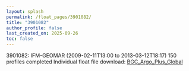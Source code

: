 ```yaml
---
layout: splash
permalink: /float_pages/3901082/
title: "3901082"
author_profile: false
last_created_on: 2025-09-26
toc: false
---
```

 
3901082: IFM-GEOMAR (2009-02-11T13:00 to 2013-03-12T18:17)
150 profiles completed
Individual float file download: [BGC_Argo_Plus_Global](https://ftp.soest.hawaii.edu/bgc_argo_plus/Individual_Floats/outliers_removed/3901082_Sprof_processed.nc)
